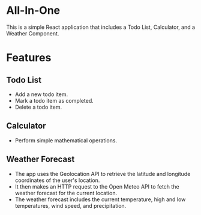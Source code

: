 # All-In-One

This is a simple React application that includes a Todo List, Calculator, and a Weather Component.

# Features
## Todo List

- Add a new todo item.
- Mark a todo item as completed.
- Delete a todo item.

## Calculator

- Perform simple mathematical operations.

## Weather Forecast

- The app uses the Geolocation API to retrieve the latitude and longitude coordinates of the user's location.
- It then makes an HTTP request to the Open Meteo API to fetch the weather forecast for the current location.
- The weather forecast includes the current temperature, high and low temperatures, wind speed, and precipitation.



